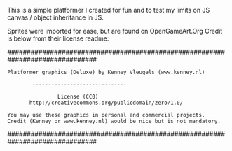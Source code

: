 This is a simple platformer I created for fun and to test my limits on JS canvas / object inheritance in JS.

Sprites were imported for ease, but are found on OpenGameArt.Org
Credit is below from their license readme:

###############################################################################

	Platformer graphics (Deluxe) by Kenney Vleugels (www.kenney.nl)

			------------------------------

			        License (CC0)
	       http://creativecommons.org/publicdomain/zero/1.0/

	You may use these graphics in personal and commercial projects.
	Credit (Kenney or www.kenney.nl) would be nice but is not mandatory.

###############################################################################